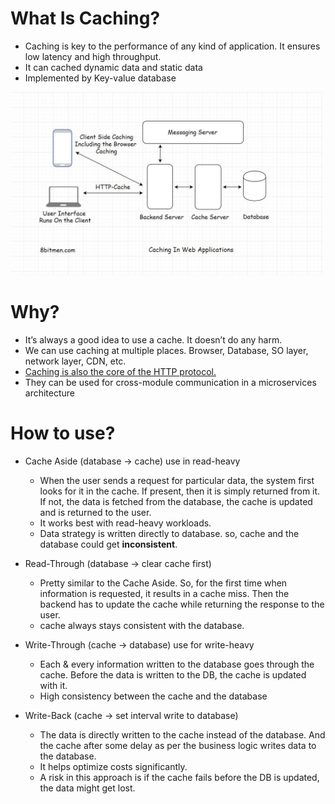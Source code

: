 # What Is Caching?
  - Caching is key to the performance of any kind of application. It ensures low latency and high throughput.
  - It can cached dynamic data and static data
  - Implemented by Key-value database
  
  <img src = "https://github.com/xidaniel/Full-Stack-Develop-Notes/blob/master/Web%20Application%20%26%20Software%20Architecture/images/Caching.jpeg" width = 500>

# Why?
  - It’s always a good idea to use a cache. It doesn’t do any harm.
  - We can use caching at multiple places. Browser, Database, SO layer, network layer, CDN, etc.
  - [Caching is also the core of the HTTP protocol.](https://web.dev/http-cache/)
  - They can be used for cross-module communication in a microservices architecture
  
# How to use?
  - Cache Aside (database -> cache)  use in read-heavy
    - When the user sends a request for particular data, the system first looks for it in the cache. If present, then it is simply returned from it. If not, the data is fetched from the database, the cache is updated and is returned to the user.
    - It works best with read-heavy workloads.
    - Data strategy is written directly to database. so, cache and the database could get **inconsistent**.
    
  - Read-Through (database -> clear cache first)
    - Pretty similar to the Cache Aside. So, for the first time when information is requested, it results in a cache miss. Then the backend has to update the cache while returning the response to the user.
    - cache always stays consistent with the database.
    
  - Write-Through (cache -> database) use for write-heavy
    - Each & every information written to the database goes through the cache. Before the data is written to the DB, the cache is updated with it.
    - High consistency between the cache and the database
    
  - Write-Back (cache -> set interval write to database)
    - The data is directly written to the cache instead of the database. And the cache after some delay as per the business logic writes data to the database.
    - It helps optimize costs significantly. 
    - A risk in this approach is if the cache fails before the DB is updated, the data might get lost.
